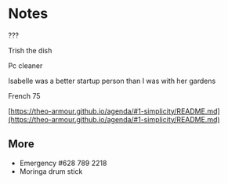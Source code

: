 # Notes

???

Trish the dish

  

Pc cleaner 

Isabelle was a better startup person than I was with her gardens

French 75

[https://theo-armour.github.io/agenda/#1-simplicity/README.md](https://theo-armour.github.io/agenda/#1-simplicity/README.md)

## More

* Emergency #628 789 2218
* Moringa drum stick